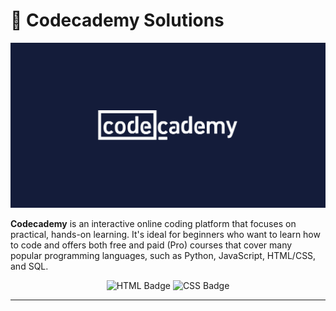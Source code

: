 # 🧠 Codecademy Solutions

[![Codecademy Banner](/images/codecademy-banner.png)](https://www.codecademy.com/)

**Codecademy** is an interactive online coding platform that focuses on practical, hands-on learning. It's ideal for beginners who want to learn how to code and offers both free and paid (Pro) courses that cover many popular programming languages, such as Python, JavaScript, HTML/CSS, and SQL.

<!-- The tech stack learned from Codecademy -->
<section id="tech-stack" align="center">
    <img alt="HTML Badge" src="https://img.shields.io/badge/html5-transparent?style=for-the-badge&logo=html5&logoColor=fff&color=E34F26">
    <img alt="CSS Badge" src="https://img.shields.io/badge/css-transparent?style=for-the-badge&logo=css&logoColor=fff&color=663399">
</section>

---